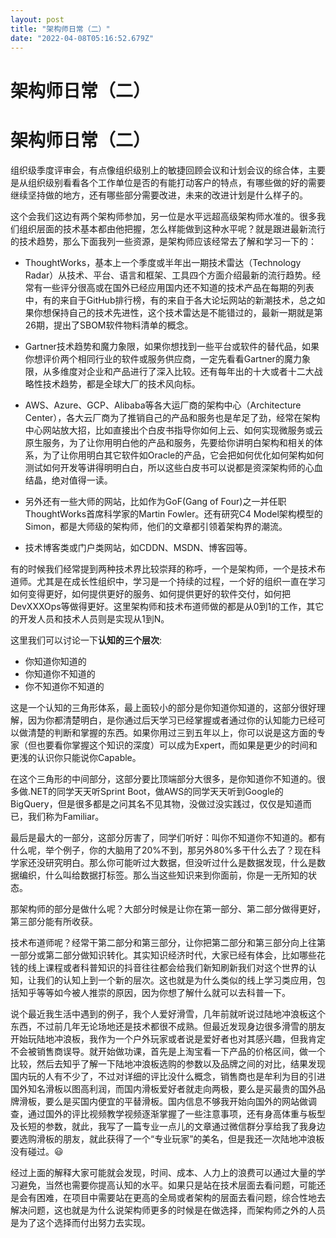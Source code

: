 ```yaml
---
layout: post
title: "架构师日常（二）"
date: "2022-04-08T05:16:52.679Z"
---
```

架构师日常（二）
========

架构师日常（二）
========

组织级季度评审会，有点像组织级别上的敏捷回顾会议和计划会议的综合体，主要是从组织级别看看各个工作单位是否的有能打动客户的特点，有哪些做的好的需要继续坚持做的地方，还有哪些部分需要改进，未来的改进计划是什么样子的。

这个会我们这边有两个架构师参加，另一位是水平远超高级架构师水准的。很多我们组织层面的技术基本都由他把握，怎么样能做到这种水平呢？就是跟进最新流行的技术趋势，那么下面我列一些资源，是架构师应该经常去了解和学习一下的：

*   ThoughtWorks，基本上一个季度或半年出一期技术雷达（Technology Radar）从技术、平台、语言和框架、工具四个方面介绍最新的流行趋势。经常有一些评分很高或在国外已经应用国内还不知道的技术产品在每期的列表中，有的来自于GitHub排行榜，有的来自于各大论坛网站的新潮技术，总之如果你想保持自己的技术先进性，这个技术雷达是不能错过的，最新一期就是第26期，提出了SBOM软件物料清单的概念。
    
*   Gartner技术趋势和魔力象限，如果你想找到一些平台或软件的替代品，如果你想评价两个相同行业的软件或服务供应商，一定先看看Gartner的魔力象限，从多维度对企业和产品进行了深入比较。还有每年出的十大或者十二大战略性技术趋势，都是全球大厂的技术风向标。
    
*   AWS、Azure、GCP、Alibaba等各大运厂商的架构中心（Architecture Center），各大云厂商为了推销自己的产品和服务也是牟足了劲，经常在架构中心网站放大招，比如直接出个白皮书指导你如何上云、如何实现微服务或云原生服务，为了让你用明白他的产品和服务，先要给你讲明白架构和相关的体系，为了让你用明白其它软件如Oracle的产品，它会把如何优化如何架构如何测试如何开发等讲得明明白白，所以这些白皮书可以说都是资深架构师的心血结晶，绝对值得一读。
    
*   另外还有一些大师的网站，比如作为GoF(Gang of Four)之一并任职ThoughtWorks首席科学家的Martin Fowler。还有研究C4 Model架构模型的Simon，都是大师级的架构师，他们的文章都引领着架构界的潮流。
    
*   技术博客类或门户类网站，如CDDN、MSDN、博客园等。
    

有的时候我们经常提到两种技术界比较崇拜的称呼，一个是架构师，一个是技术布道师。尤其是在成长性组织中，学习是一个持续的过程，一个好的组织一直在学习如何变得更好，如何提供更好的服务、如何提供更好的软件交付，如何把DevXXXOps等做得更好。这里架构师和技术布道师做的都是从0到1的工作，其它的开发人员和技术人员则是实现从1到N。

这里我们可以讨论一下**认知的三个层次**:

*   你知道你知道的
*   你知道你不知道的
*   你不知道你不知道的

这是一个认知的三角形体系，最上面较小的部分是你知道你知道的，这部分很好理解，因为你都清楚明白，是你通过后天学习已经掌握或者通过你的认知能力已经可以做清楚的判断和掌握的东西。如果你用过三到五年以上，你可以说是这方面的专家（但也要看你掌握这个知识的深度）可以成为Expert，而如果是更少的时间和更浅的认识你只能说你Capable。

在这个三角形的中间部分，这部分要比顶端部分大很多，是你知道你不知道的。很多做.NET的同学天天听Sprint Boot，做AWS的同学天天听到Google的BigQuery，但是很多都是之问其名不见其物，没做过没实践过，仅仅是知道而已，我们称为Familiar。

最后是最大的一部分，这部分厉害了，同学们听好：叫你不知道你不知道的。都有什么呢，举个例子，你的大脑用了20%不到，那另外80%多干什么去了？现在科学家还没研究明白。那么你可能听过大数据，但没听过什么是数据发现，什么是数据编织，什么叫给数据打标签。那么当这些知识来到你面前，你是一无所知的状态。

那架构师的部分是做什么呢？大部分时候是让你在第一部分、第二部分做得更好，第三部分能有所收获。

技术布道师呢？经常干第二部分和第三部分，让你把第二部分和第三部分向上往第一部分或第二部分做知识转化。其实知识经济时代，大家已经有体会，比如哪些花钱的线上课程或者科普知识的抖音往往都会给我们新知刷新我们对这个世界的认知，让我们的认知上到一个新的层次。这也就是为什么类似的线上学习类应用，包括知乎等等如今被人推崇的原因，因为你想了解什么就可以去科普一下。

说个最近我生活中遇到的例子，我个人爱好滑雪，几年前就听说过陆地冲浪板这个东西，不过前几年无论场地还是技术都很不成熟。但最近发现身边很多滑雪的朋友开始玩陆地冲浪板，我作为一个户外玩家或者说是爱好者也对其感兴趣，但我肯定不会被销售商误导。就开始做功课，首先是上淘宝看一下产品的价格区间，做一个比较，然后去知乎了解一下陆地冲浪板选购的参数以及品牌之间的对比，结果发现国内玩的人有不少了，不过对详细的评比没什么概念，销售商也是牟利为目的引进国外知名滑板以图高利润，而国内滑板爱好者就走向两极，要么是买最贵的国外品牌滑板，要么是买国内便宜的平替滑板。国内信息不够我开始向国外的网站做调查，通过国外的评比视频教学视频逐渐掌握了一些注意事项，还有身高体重与板型及长短的参数，就此，我写了一篇专业一点儿的文章通过微信群分享给我了我身边要选购滑板的朋友，就此获得了一个“专业玩家”的美名，但是我还一次陆地冲浪板没有碰过。😃

经过上面的解释大家可能就会发现，时间、成本、人力上的浪费可以通过大量的学习避免，当然也需要你提高认知的水平。如果只是站在技术层面去看问题，可能还是会有困难，在项目中需要站在更高的全局或者架构的层面去看问题，综合性地去解决问题，这也就是为什么说架构师更多的时候是在做选择，而架构师之外的人员是为了这个选择而付出努力去实现。